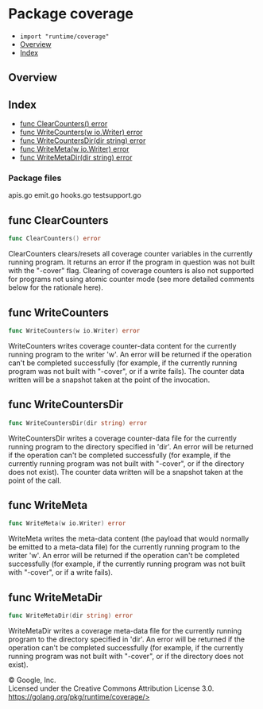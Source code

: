 Package coverage
================

-   `import "runtime/coverage"`
-   [Overview](#pkg-overview)
-   [Index](#pkg-index)

Overview 
--------

Index 
-----

-   [func ClearCounters() error](#ClearCounters)
-   [func WriteCounters(w io.Writer) error](#WriteCounters)
-   [func WriteCountersDir(dir string) error](#WriteCountersDir)
-   [func WriteMeta(w io.Writer) error](#WriteMeta)
-   [func WriteMetaDir(dir string) error](#WriteMetaDir)

### Package files

apis.go emit.go hooks.go testsupport.go

func ClearCounters 
---------------------------------------------------

```go
func ClearCounters() error
```

ClearCounters clears/resets all coverage counter variables in the
currently running program. It returns an error if the program in
question was not built with the \"-cover\" flag. Clearing of coverage
counters is also not supported for programs not using atomic counter
mode (see more detailed comments below for the rationale here).

func WriteCounters 
---------------------------------------------------

```go
func WriteCounters(w io.Writer) error
```

WriteCounters writes coverage counter-data content for the currently
running program to the writer \'w\'. An error will be returned if the
operation can\'t be completed successfully (for example, if the
currently running program was not built with \"-cover\", or if a write
fails). The counter data written will be a snapshot taken at the point
of the invocation.

func WriteCountersDir 
------------------------------------------------------

```go
func WriteCountersDir(dir string) error
```

WriteCountersDir writes a coverage counter-data file for the currently
running program to the directory specified in \'dir\'. An error will be
returned if the operation can\'t be completed successfully (for example,
if the currently running program was not built with \"-cover\", or if
the directory does not exist). The counter data written will be a
snapshot taken at the point of the call.

func WriteMeta 
-----------------------------------------------

```go
func WriteMeta(w io.Writer) error
```

WriteMeta writes the meta-data content (the payload that would normally
be emitted to a meta-data file) for the currently running program to the
writer \'w\'. An error will be returned if the operation can\'t be
completed successfully (for example, if the currently running program
was not built with \"-cover\", or if a write fails).

func WriteMetaDir 
--------------------------------------------------

```go
func WriteMetaDir(dir string) error
```

WriteMetaDir writes a coverage meta-data file for the currently running
program to the directory specified in \'dir\'. An error will be returned
if the operation can\'t be completed successfully (for example, if the
currently running program was not built with \"-cover\", or if the
directory does not exist).

 
© Google, Inc.\
Licensed under the Creative Commons Attribution License 3.0.\
https://golang.org/pkg/runtime/coverage/>


